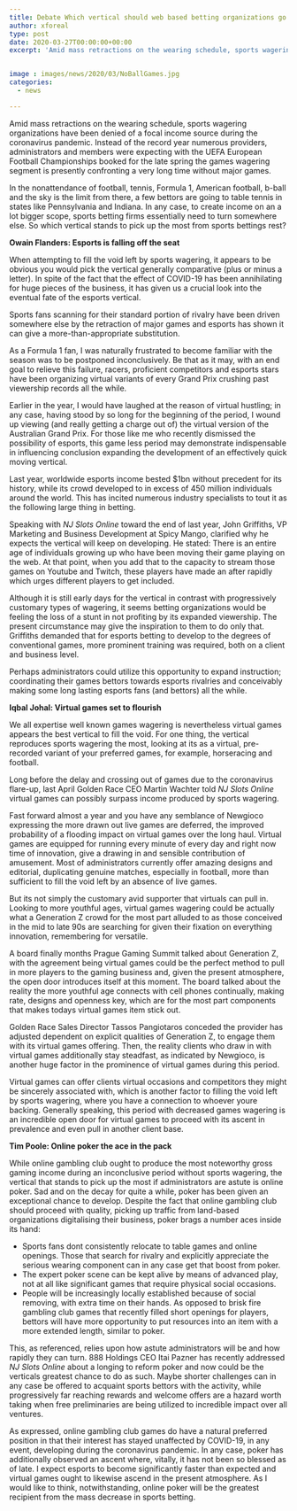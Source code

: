 ```yaml
---
title: Debate Which vertical should web based betting organizations go to without sports wagering
author: xforeal 
type: post
date: 2020-03-27T00:00:00+00:00
excerpt: 'Amid mass retractions on the wearing schedule, sports wagering organizations have been denied of a focal income source during the coronavirus pandemic '


image : images/news/2020/03/NoBallGames.jpg
categories:
  - news

---
```

Amid mass retractions on the wearing schedule, sports wagering organizations have been denied of a focal income source during the coronavirus pandemic. Instead of the record year numerous providers, administrators and members were expecting with the UEFA European Football Championships booked for the late spring the games wagering segment is presently confronting a very long time without major games. 

In the nonattendance of football, tennis, Formula 1, American football, b-ball and the sky is the limit from there, a few bettors are going to table tennis in states like Pennsylvania and Indiana. In any case, to create income on an a lot bigger scope, sports betting firms essentially need to turn somewhere else. So which vertical stands to pick up the most from sports bettings rest? 

**Owain Flanders: Esports is falling off the seat** 

When attempting to fill the void left by sports wagering, it appears to be obvious you would pick the vertical generally comparative (plus or minus a letter). In spite of the fact that the effect of COVID-19 has been annihilating for huge pieces of the business, it has given us a crucial look into the eventual fate of the esports vertical. 

Sports fans scanning for their standard portion of rivalry have been driven somewhere else by the retraction of major games and esports has shown it can give a more-than-appropriate substitution. 

As a Formula 1 fan, I was naturally frustrated to become familiar with the season was to be postponed inconclusively. Be that as it may, with an end goal to relieve this failure, racers, proficient competitors and esports stars have been organizing virtual variants of every Grand Prix crushing past viewership records all the while. 

Earlier in the year, I would have laughed at the reason of virtual hustling; in any case, having stood by so long for the beginning of the period, I wound up viewing (and really getting a charge out of) the virtual version of the Australian Grand Prix. For those like me who recently dismissed the possibility of esports, this game less period may demonstrate indispensable in influencing conclusion expanding the development of an effectively quick moving vertical. 

Last year, worldwide esports income bested $1bn without precedent for its history, while its crowd developed to in excess of 450 million individuals around the world. This has incited numerous industry specialists to tout it as the following large thing in betting. 

Speaking with <em data-stringify-type="italic">NJ Slots Online </em> toward the end of last year, John Griffiths, VP Marketing and Business Development at Spicy Mango, clarified why he expects the vertical will keep on developing. He stated: There is an entire age of individuals growing up who have been moving their game playing on the web. At that point, when you add that to the capacity to stream those games on Youtube and Twitch, these players have made an after rapidly which urges different players to get included. 

Although it is still early days for the vertical in contrast with progressively customary types of wagering, it seems betting organizations would be feeling the loss of a stunt in not profiting by its expanded viewership. The present circumstance may give the inspiration to them to do only that. Griffiths demanded that for esports betting to develop to the degrees of conventional games, more prominent training was required, both on a client and business level. 

Perhaps administrators could utilize this opportunity to expand instruction; coordinating their games bettors towards esports rivalries and conceivably making some long lasting esports fans (and bettors) all the while. 

**Iqbal Johal: Virtual games set to flourish** 

We all expertise well known games wagering is nevertheless virtual games appears the best vertical to fill the void. For one thing, the vertical reproduces sports wagering the most, looking at its as a virtual, pre-recorded variant of your preferred games, for example, horseracing and football. 

Long before the delay and crossing out of games due to the coronavirus flare-up, last April Golden Race CEO Martin Wachter told <em data-stringify-type="italic">NJ Slots Online </em> virtual games can possibly surpass income produced by sports wagering. 

Fast forward almost a year and you have any semblance of Newgioco expressing the more drawn out live games are deferred, the improved probability of a flooding impact on virtual games over the long haul. Virtual games are equipped for running every minute of every day and right now time of innovation, give a drawing in and sensible contribution of amusement. Most of administrators currently offer amazing designs and editorial, duplicating genuine matches, especially in football, more than sufficient to fill the void left by an absence of live games. 

But its not simply the customary avid supporter that virtuals can pull in. Looking to more youthful ages, virtual games wagering could be actually what a Generation Z crowd for the most part alluded to as those conceived in the mid to late 90s are searching for given their fixation on everything innovation, remembering for versatile. 

A board finally months Prague Gaming Summit talked about Generation Z, with the agreement being virtual games could be the perfect method to pull in more players to the gaming business and, given the present atmosphere, the open door introduces itself at this moment. The board talked about the reality the more youthful age connects with cell phones continually, making rate, designs and openness key, which are for the most part components that makes todays virtual games item stick out. 

Golden Race Sales Director Tassos Pangiotaros conceded the provider has adjusted dependent on explicit qualities of Generation Z, to engage them with its virtual games offering. Then, the reality clients who draw in with virtual games additionally stay steadfast, as indicated by Newgioco, is another huge factor in the prominence of virtual games during this period. 

Virtual games can offer clients virtual occasions and competitors they might be sincerely associated with, which is another factor to filling the void left by sports wagering, where you have a connection to whoever youre backing. Generally speaking, this period with decreased games wagering is an incredible open door for virtual games to proceed with its ascent in prevalence and even pull in another client base. 

**Tim Poole: Online poker the ace in the pack** 

While online gambling club ought to produce the most noteworthy gross gaming income during an inconclusive period without sports wagering, the vertical that stands to pick up the most if administrators are astute is online poker. Sad and on the decay for quite a while, poker has been given an exceptional chance to develop. Despite the fact that online gambling club should proceed with quality, picking up traffic from land-based organizations digitalising their business, poker brags a number aces inside its hand: 

  * Sports fans dont consistently relocate to table games and online openings. Those that search for rivalry and explicitly appreciate the serious wearing component can in any case get that boost from poker. 
  * The expert poker scene can be kept alive by means of advanced play, not at all like significant games that require physical social occasions. 
  * People will be increasingly locally established because of social removing, with extra time on their hands. As opposed to brisk fire gambling club games that recently filled short openings for players, bettors will have more opportunity to put resources into an item with a more extended length, similar to poker. 

This, as referenced, relies upon how astute administrators will be and how rapidly they can turn. 888 Holdings CEO Itai Pazner has recently addressed _NJ Slots Online_ about a longing to reform poker and now could be the verticals greatest chance to do as such. Maybe shorter challenges can in any case be offered to acquaint sports bettors with the activity, while progressively far reaching rewards and welcome offers are a hazard worth taking when free preliminaries are being utilized to incredible impact over all ventures. 

As expressed, online gambling club games do have a natural preferred position in that their interest has stayed unaffected by COVID-19, in any event, developing during the coronavirus pandemic. In any case, poker has additionally observed an ascent where, vitally, it has not been so blessed as of late. I expect esports to become significantly faster than expected and virtual games ought to likewise ascend in the present atmosphere. As I would like to think, notwithstanding, online poker will be the greatest recipient from the mass decrease in sports betting.